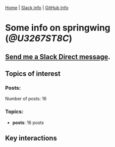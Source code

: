 [Home](https://kelu124.github.io/echommunity/) | [Slack info](https://kelu124.github.io/echommunity/) | [GitHub Info](https://kelu124.github.io/echommunity/github.html)

# Some info on __springwing__ (_@U3267ST8C_)


## [Send me a Slack Direct message](https://echopen.slack.com/messages/@springwing/).

## Topics of interest

### Posts: 

Number of posts: 16

### Topics:

* __posts__: 16 posts

## Key interactions 

